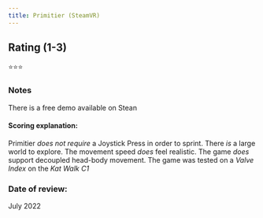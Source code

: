 ```yaml
---
title: Primitier (SteamVR)
---
```


## Rating (1-3)
⭐⭐⭐

### Notes
There is a free demo available on Stean

#### Scoring explanation:
Primitier *does not require* a Joystick Press in order to sprint.
There *is* a large world to explore.
The movement speed *does* feel realistic.
The game *does* support decoupled head-body movement.
The game was tested on a *Valve Index* on the *Kat Walk C1*

### Date of review:
July 2022

<div id="hyvor-talk-view"></div>
<script type="text/javascript">
    var HYVOR_TALK_WEBSITE = 7943;
    var HYVOR_TALK_CONFIG = {
        url: false,
        id: false
    };
</script>
<script async type="text/javascript" src="//talk.hyvor.com/web-api/embed.js"></script>
